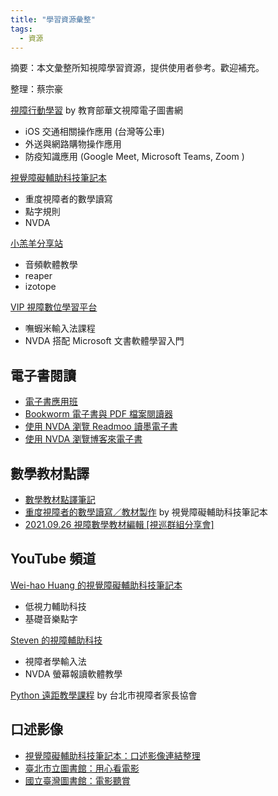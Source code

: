 ```yaml
---
title: "學習資源彙整"
tags: 
  - 資源
---
```


摘要：本文彙整所知視障學習資源，提供使用者參考。歡迎補充。

整理：蔡宗豪

[視障行動學習](http://163.13.224.71/tuition.php#cw) by 教育部華文視障電子圖書網

 * iOS 交通相關操作應用 (台灣等公車)
 * 外送與網路購物操作應用
 * 防疫知識應用 (Google Meet, Microsoft Teams, Zoom )

[視覺障礙輔助科技筆記本](https://class.kh.edu.tw/19061/bulletin/msg_list/11)

 * 重度視障者的數學讀寫
 * 點字規則
 * NVDA

[小羔羊分享站](https://lamb.tw/categories/)

 * 音頻軟體教學
 * reaper 
 * izotope

[VIP 視障數位學習平台](http://vipel.colife.org.tw/index.aspx)

 * 嘸蝦米輸入法課程
 * NVDA 搭配 Microsoft 文書軟體學習入門

## 電子書閱讀

* [電子書應用班](http://163.13.224.71/incpag.php?incpag=bbs0an.php&path=besb/tuition/110/ebooks&title=%B9%D4%A4l%AE%D1%C0%B3%A5%CE%AFZ#cw)
* [Bookworm 電子書與 PDF 檔案閱讀器](https://class.kh.edu.tw/19061/bulletin/msg_view/357)
* [使用 NVDA 瀏覽 Readmoo 讀墨電子書](https://class.kh.edu.tw/19061/bulletin/msg_view/330)
* [使用 NVDA 瀏覽博客來電子書](https://class.kh.edu.tw/19061/bulletin/msg_view/397)

## 數學教材點譯

* [數學教材點譯筆記](https://github.com/huanlin/VisualAids/blob/main/MathML/%E6%95%B8%E5%AD%B8%E6%95%99%E6%9D%90%E8%BD%89%E8%AD%AF%E7%AD%86%E8%A8%98/%E6%95%B8%E5%AD%B8%E6%95%99%E6%9D%90%E8%BD%89%E8%AD%AF%E7%AD%86%E8%A8%98.md)
* [重度視障者的數學讀寫／教材製作](https://class.kh.edu.tw/19061/page/view/19) by 視覺障礙輔助科技筆記本
* [2021.09.26 視障數學教材編輯 [視巡群組分享會]](https://www.youtube.com/watch?v=6FBsuVRm3g8)

## YouTube 頻道

[Wei-hao Huang 的視覺障礙輔助科技筆記本](https://www.youtube.com/user/522992/playlists)

 * 低視力輔助科技
 * 基礎音樂點字

[Steven 的視障輔助科技](https://www.youtube.com/channel/UCX3Har6T7yik3ECqck2umig/playlists)

 * 視障者學輸入法
 * NVDA 螢幕報讀軟體教學

[Python 遠距教學課程](https://www.youtube.com/playlist?list=PL57rySl-64r3E3Ew_CCxVZIqna77ftjYD) by 台北市視障者家長協會

## 口述影像

 * [視覺障礙輔助科技筆記本：口述影像連結整理](https://class.kh.edu.tw/19061/bulletin/msg_view/349)
 * [臺北市立圖書館：用心看電影](https://blind.tpml.edu.tw/sp.asp?xdurl=superxd/go2movie.asp&mp=10&ctNode=295)
 * [國立臺灣圖書館：電影聽賞](https://viis.ntl.edu.tw/viresouces/lp?cat=%E9%9B%BB%E5%BD%B1%E8%81%BD%E8%B3%9E)
